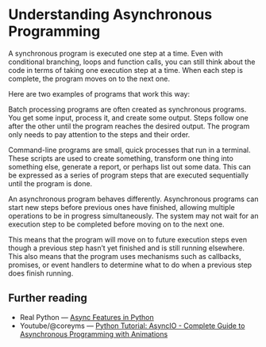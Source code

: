 # Understanding Asynchronous Programming
A synchronous program is executed one step at a time. Even with conditional branching, loops and function calls, you can still think about the code in terms of taking one execution step at a time. When each step is complete, the program moves on to the next one.

Here are two examples of programs that work this way:

Batch processing programs are often created as synchronous programs. You get some input, process it, and create some output. Steps follow one after the other until the program reaches the desired output. The program only needs to pay attention to the steps and their order.

Command-line programs are small, quick processes that run in a terminal. These scripts are used to create something, transform one thing into something else, generate a report, or perhaps list out some data. This can be expressed as a series of program steps that are executed sequentially until the program is done.

An asynchronous program behaves differently. Asynchronous programs can start new steps before previous ones have finished, allowing multiple operations to be in progress simultaneously. The system may not wait for an execution step to be completed before moving on to the next one.

This means that the program will move on to future execution steps even though a previous step hasn’t yet finished and is still running elsewhere. This also means that the program uses mechanisms such as callbacks, promises, or event handlers to determine what to do when a previous step does finish running.

## Further reading

- Real Python — [Async Features in Python](https://realpython.com/python-async-features)
- Youtube/@coreyms — [Python Tutorial: AsyncIO - Complete Guide to Asynchronous Programming with Animations](https://www.youtube.com/watch?v=oAkLSJNr5zY)